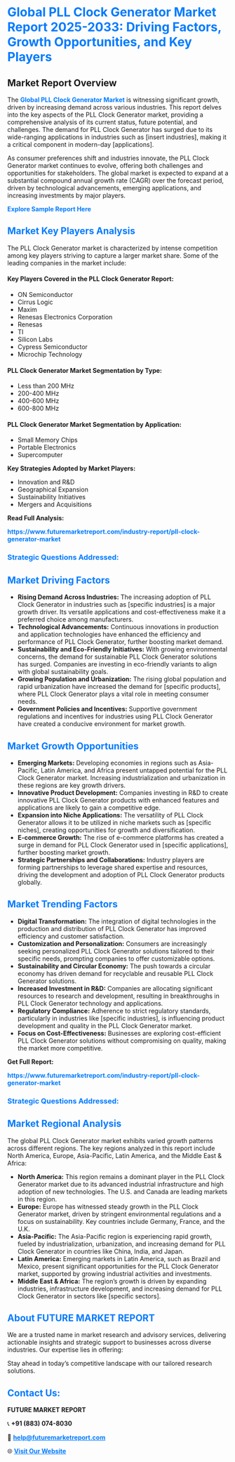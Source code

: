 <h1 style="color: #007BFF;">Global PLL Clock Generator Market Report 2025-2033: Driving Factors, Growth Opportunities, and Key Players</h1>

<section id="overview">
<h2>Market Report Overview</h2>
<p>The <a href="https://www.futuremarketreport.com/industry-report/pll-clock-generator-market" style="color: #007BFF; text-decoration: none;"><strong>Global PLL Clock Generator Market</strong></a> is witnessing significant growth, driven by increasing demand across various industries. This report delves into the key aspects of the PLL Clock Generator market, providing a comprehensive analysis of its current status, future potential, and challenges. The demand for PLL Clock Generator has surged due to its wide-ranging applications in industries such as [insert industries], making it a critical component in modern-day [applications].</p>
<p>As consumer preferences shift and industries innovate, the PLL Clock Generator market continues to evolve, offering both challenges and opportunities for stakeholders. The global market is expected to expand at a substantial compound annual growth rate (CAGR) over the forecast period, driven by technological advancements, emerging applications, and increasing investments by major players.</p>
</section>

<section id="overview">
<p><a href="https://www.futuremarketreport.com/request-sample/reportId=82278" style="color: #007BFF; text-decoration: none;"><strong>Explore Sample Report Here</strong></a></p>
</section>

<section id="key-players">
<h2 style="color: #007BFF;">Market Key Players Analysis</h2>
<p>The PLL Clock Generator market is characterized by intense competition among key players striving to capture a larger market share. Some of the leading companies in the market include:</p>
<h4>Key Players Covered in the PLL Clock Generator Report:</h4>
<ul><li>ON Semiconductor</li><li>Cirrus Logic</li><li>Maxim</li><li>Renesas Electronics Corporation</li><li>Renesas</li><li>TI</li><li>Silicon Labs</li><li>Cypress Semiconductor</li><li>Microchip Technology</li></ul>
<h4>PLL Clock Generator Market Segmentation by Type:</h4>
<ul><li>Less than 200 MHz</li><li>200-400 MHz</li><li>400-600 MHz</li><li>600-800 MHz</li></ul>

<h4>PLL Clock Generator Market Segmentation by Application:</h4>
<ul><li>Small Memory Chips</li><li>Portable Electronics</li><li>Supercomputer</li></ul>
<p><strong>Key Strategies Adopted by Market Players:</strong></p>
<ul>
<li>Innovation and R&D</li>
<li>Geographical Expansion</li>
<li>Sustainability Initiatives</li>
<li>Mergers and Acquisitions</li>
</ul>
</section>

<section>
<p><strong>Read Full Analysis: </strong></p><a href="https://www.futuremarketreport.com/industry-report/pll-clock-generator-market" style="color: #007BFF; text-decoration: none;"><strong>https://www.futuremarketreport.com/industry-report/pll-clock-generator-market</strong></a>
<h3 style="color: #007BFF;">Strategic Questions Addressed:</h3>
</section>

<section id="driving-factors">
<h2 style="color: #007BFF;">Market Driving Factors</h2>
<ul>
<li><strong>Rising Demand Across Industries:</strong> The increasing adoption of PLL Clock Generator in industries such as [specific industries] is a major growth driver. Its versatile applications and cost-effectiveness make it a preferred choice among manufacturers.</li>
<li><strong>Technological Advancements:</strong> Continuous innovations in production and application technologies have enhanced the efficiency and performance of PLL Clock Generator, further boosting market demand.</li>
<li><strong>Sustainability and Eco-Friendly Initiatives:</strong> With growing environmental concerns, the demand for sustainable PLL Clock Generator solutions has surged. Companies are investing in eco-friendly variants to align with global sustainability goals.</li>
<li><strong>Growing Population and Urbanization:</strong> The rising global population and rapid urbanization have increased the demand for [specific products], where PLL Clock Generator plays a vital role in meeting consumer needs.</li>
<li><strong>Government Policies and Incentives:</strong> Supportive government regulations and incentives for industries using PLL Clock Generator have created a conducive environment for market growth.</li>
</ul>
</section>

<section id="growth-opportunities">
<h2 style="color: #007BFF;">Market Growth Opportunities</h2>
<ul>
<li><strong>Emerging Markets:</strong> Developing economies in regions such as Asia-Pacific, Latin America, and Africa present untapped potential for the PLL Clock Generator market. Increasing industrialization and urbanization in these regions are key growth drivers.</li>
<li><strong>Innovative Product Development:</strong> Companies investing in R&D to create innovative PLL Clock Generator products with enhanced features and applications are likely to gain a competitive edge.</li>
<li><strong>Expansion into Niche Applications:</strong> The versatility of PLL Clock Generator allows it to be utilized in niche markets such as [specific niches], creating opportunities for growth and diversification.</li>
<li><strong>E-commerce Growth:</strong> The rise of e-commerce platforms has created a surge in demand for PLL Clock Generator used in [specific applications], further boosting market growth.</li>
<li><strong>Strategic Partnerships and Collaborations:</strong> Industry players are forming partnerships to leverage shared expertise and resources, driving the development and adoption of PLL Clock Generator products globally.</li>
</ul>
</section>

<section id="trending-factors">
<h2 style="color: #007BFF;">Market Trending Factors</h2>
<ul>
<li><strong>Digital Transformation:</strong> The integration of digital technologies in the production and distribution of PLL Clock Generator has improved efficiency and customer satisfaction.</li>
<li><strong>Customization and Personalization:</strong> Consumers are increasingly seeking personalized PLL Clock Generator solutions tailored to their specific needs, prompting companies to offer customizable options.</li>
<li><strong>Sustainability and Circular Economy:</strong> The push towards a circular economy has driven demand for recyclable and reusable PLL Clock Generator solutions.</li>
<li><strong>Increased Investment in R&D:</strong> Companies are allocating significant resources to research and development, resulting in breakthroughs in PLL Clock Generator technology and applications.</li>
<li><strong>Regulatory Compliance:</strong> Adherence to strict regulatory standards, particularly in industries like [specific industries], is influencing product development and quality in the PLL Clock Generator market.</li>
<li><strong>Focus on Cost-Effectiveness:</strong> Businesses are exploring cost-efficient PLL Clock Generator solutions without compromising on quality, making the market more competitive.</li>
</ul>
</section>

<section>
<p><strong>Get Full Report: </strong></p><a href="https://www.futuremarketreport.com/industry-report/pll-clock-generator-market" style="color: #007BFF; text-decoration: none;"><strong>https://www.futuremarketreport.com/industry-report/pll-clock-generator-market</strong></a>
<h3 style="color: #007BFF;">Strategic Questions Addressed:</h3>
</section>


<section id="regional-analysis">
<h2 style="color: #007BFF;">Market Regional Analysis</h2>
<p>The global PLL Clock Generator market exhibits varied growth patterns across different regions. The key regions analyzed in this report include North America, Europe, Asia-Pacific, Latin America, and the Middle East & Africa:</p>
<ul>
<li><strong>North America:</strong> This region remains a dominant player in the PLL Clock Generator market due to its advanced industrial infrastructure and high adoption of new technologies. The U.S. and Canada are leading markets in this region.</li>
<li><strong>Europe:</strong> Europe has witnessed steady growth in the PLL Clock Generator market, driven by stringent environmental regulations and a focus on sustainability. Key countries include Germany, France, and the U.K.</li>
<li><strong>Asia-Pacific:</strong> The Asia-Pacific region is experiencing rapid growth, fueled by industrialization, urbanization, and increasing demand for PLL Clock Generator in countries like China, India, and Japan.</li>
<li><strong>Latin America:</strong> Emerging markets in Latin America, such as Brazil and Mexico, present significant opportunities for the PLL Clock Generator market, supported by growing industrial activities and investments.</li>
<li><strong>Middle East & Africa:</strong> The region’s growth is driven by expanding industries, infrastructure development, and increasing demand for PLL Clock Generator in sectors like [specific sectors].</li>
</ul>
</section>

<footer>
<h2 style="color: #007BFF;">About FUTURE MARKET REPORT</h2>
<p>We are a trusted name in market research and advisory services, delivering actionable insights and strategic support to businesses across diverse industries. Our expertise lies in offering:</p>

<p>Stay ahead in today’s competitive landscape with our tailored research solutions.</p>

<h2 style="color: #007BFF;">Contact Us:</h2>
<p><strong>FUTURE MARKET REPORT</strong></p>
<p>📞 <strong>+91 (883) 074-8030</strong></p>
<p>📧 <strong><a href="mailto:help@futuremarketreport.com" style="color: #007BFF;">help@futuremarketreport.com</a></strong></p>
<p>🌐 <strong><a href="https://www.futuremarketreport.com/" style="color: #007BFF;">Visit Our Website</a></strong></p>
</footer>